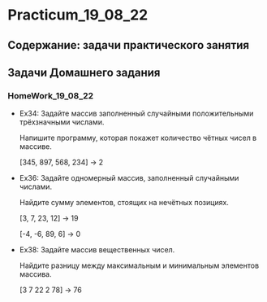 # Practicum_19_08_22

## Содержание: задачи практического занятия





## Задачи Домашнего задания

### HomeWork_19_08_22

* Ex34: Задайте массив заполненный случайными положительными трёхзначными числами. 

    Напишите программу, которая покажет количество чётных чисел в массиве.

    [345, 897, 568, 234] -> 2

* Ex36: Задайте одномерный массив, заполненный случайными числами. 

    Найдите сумму элементов, стоящих на нечётных позициях.

    [3, 7, 23, 12] -> 19

    [-4, -6, 89, 6] -> 0

* Ex38: Задайте массив вещественных чисел. 
    
    Найдите разницу между максимальным и минимальным элементов массива.

    [3 7 22 2 78] -> 76
